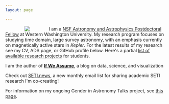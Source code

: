 ```yaml
---
layout: page

---
```



<img align="left" src="{{ site.url }}/assets/davenport_head.JPG" hspace="60">


I am a <a href='https://www.nsf.gov/funding/pgm_summ.jsp?pims_id=5291'>
NSF Astronomy and Astrophysics Postdoctoral Fellow</a> at Western Washington University. My research program focuses on studying time domain, large survey astronomy, with an emphasis currently on magnetically active stars in <em>Kepler</em>. For the latest results of my research see my CV, ADS page, or GitHub profile below. Here's a partial [list of available research projects](http://jradavenport.github.io/projects/) for students.



I am the author of [**If We Assume**](http://www.ifweassume.com), a blog on data, science, and visualization


Check out [SETI.news](http://seti.news), a new monthly email list for sharing academic SETI research I'm co-creating!

For information on my ongoing Gender in Astronomy Talks project, see [this page](http://aasgender.wwu.edu).

<!-- For more info on **Flares on Proxima Cen**, see [this page]({{ site.url }}/2016/08/24/proxima.html)! -->
